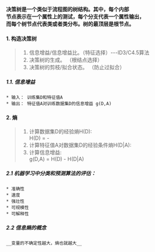 __决策树是一个类似于流程图的树结构。其中，每个内部<br>
节点表示在一个属性上的测试，每个分支代表一个属性输出，<br>
而每个树节点代表类或者类分布。树的最顶层是根节点。__

#### 1. 构造决策树
  > 1. 信息增益/信息增益比。（特征选择）---ID3/C4.5算法
  > 2. 决策树的生成。 （根结点选择）
  > 3. 决策树的剪枝/拟合状态。 （防止过拟合）
  ##### 1.1. 信息增益
    * 输入： 训练集D和特征值A
    * 输出： 特征值A对训练数据集D的信息增益 g(D,A)
    
 #### 2. 熵
  > 1. 计算数据集D的经验熵H(D):
  <br>   H(D) = -
  > 2. 计算特征值A对数据集D的经验条件熵H(D|A):
  > 3. 计算信息增益:
  <br>   g(D,A) = H(D) - H(D|A)
  ##### 2.1 机器学习中分类和预测算法的评估：
    * 准确性
    * 速度
    * 强壮性
    * 可规模性
    * 可解释性
    
  ##### 2.2 信息熵的概念
    __变量的不确定性越大，熵也就越大__
